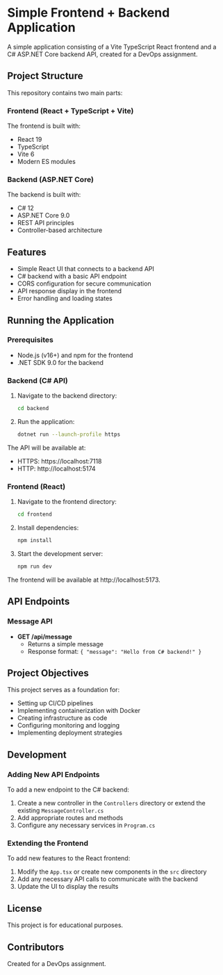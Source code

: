 # Simple Frontend + Backend Application

A simple application consisting of a Vite TypeScript React frontend and a C# ASP.NET Core backend API, created for a DevOps assignment.

## Project Structure

This repository contains two main parts:

### Frontend (React + TypeScript + Vite)

The frontend is built with:
- React 19
- TypeScript
- Vite 6
- Modern ES modules

### Backend (ASP.NET Core)

The backend is built with:
- C# 12
- ASP.NET Core 9.0
- REST API principles
- Controller-based architecture

## Features

- Simple React UI that connects to a backend API
- C# backend with a basic API endpoint
- CORS configuration for secure communication
- API response display in the frontend
- Error handling and loading states

## Running the Application

### Prerequisites

- Node.js (v16+) and npm for the frontend
- .NET SDK 9.0 for the backend

### Backend (C# API)

1. Navigate to the backend directory:
   ```bash
   cd backend
   ```

2. Run the application:
   ```bash
   dotnet run --launch-profile https
   ```

The API will be available at:
- HTTPS: https://localhost:7118
- HTTP: http://localhost:5174

### Frontend (React)

1. Navigate to the frontend directory:
   ```bash
   cd frontend
   ```

2. Install dependencies:
   ```bash
   npm install
   ```

3. Start the development server:
   ```bash
   npm run dev
   ```

The frontend will be available at http://localhost:5173.

## API Endpoints

### Message API

- **GET /api/message**
  - Returns a simple message
  - Response format: `{ "message": "Hello from C# backend!" }`

## Project Objectives

This project serves as a foundation for:
- Setting up CI/CD pipelines
- Implementing containerization with Docker
- Creating infrastructure as code
- Configuring monitoring and logging
- Implementing deployment strategies

## Development

### Adding New API Endpoints

To add a new endpoint to the C# backend:

1. Create a new controller in the `Controllers` directory or extend the existing `MessageController.cs`
2. Add appropriate routes and methods
3. Configure any necessary services in `Program.cs`

### Extending the Frontend

To add new features to the React frontend:

1. Modify the `App.tsx` or create new components in the `src` directory
2. Add any necessary API calls to communicate with the backend
3. Update the UI to display the results

## License

This project is for educational purposes.

## Contributors

Created for a DevOps assignment.
